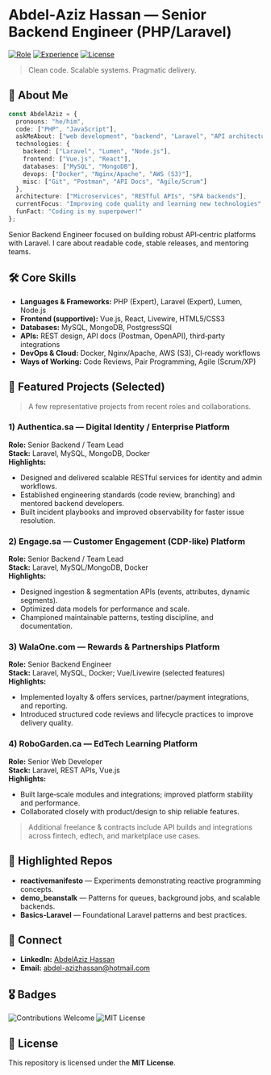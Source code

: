 # Abdel‑Aziz Hassan — Senior Backend Engineer (PHP/Laravel)

[![Role](https://img.shields.io/badge/Role-Backend%20Engineer-informational)](#)
[![Experience](https://img.shields.io/badge/Experience-7%2B%20years-success)](#)
[![License](https://img.shields.io/badge/License-MIT-lightgrey)](#)

> Clean code. Scalable systems. Pragmatic delivery.

## 🚀 About Me
```ts
const AbdelAziz = {
  pronouns: "he/him",
  code: ["PHP", "JavaScript"],
  askMeAbout: ["web development", "backend", "Laravel", "API architecture"],
  technologies: {
    backend: ["Laravel", "Lumen", "Node.js"],
    frontend: ["Vue.js", "React"],
    databases: ["MySQL", "MongoDB"],
    devops: ["Docker", "Nginx/Apache", "AWS (S3)"],
    misc: ["Git", "Postman", "API Docs", "Agile/Scrum"]
  },
  architecture: ["Microservices", "RESTful APIs", "SPA backends"],
  currentFocus: "Improving code quality and learning new technologies",
  funFact: "Coding is my superpower!"
};
```
Senior Backend Engineer focused on building robust API‑centric platforms with Laravel. I care about readable code, stable releases, and mentoring teams.


## 🛠️ Core Skills
- **Languages & Frameworks:** PHP (Expert), Laravel (Expert), Lumen, Node.js  
- **Frontend (supportive):** Vue.js, React, Livewire, HTML5/CSS3  
- **Databases:** MySQL, MongoDB, PostgressSQl
- **APIs:** REST design, API docs (Postman, OpenAPI), third‑party integrations  
- **DevOps & Cloud:** Docker, Nginx/Apache, AWS (S3), CI‑ready workflows  
- **Ways of Working:** Code Reviews, Pair Programming, Agile (Scrum/XP)


## 🌟 Featured Projects (Selected)
> A few representative projects from recent roles and collaborations.

### 1) Authentica.sa — Digital Identity / Enterprise Platform
**Role:** Senior Backend / Team Lead  
**Stack:** Laravel, MySQL, MongoDB, Docker  
**Highlights:**
- Designed and delivered scalable RESTful services for identity and admin workflows.  
- Established engineering standards (code review, branching) and mentored backend developers.  
- Built incident playbooks and improved observability for faster issue resolution.

### 2) Engage.sa — Customer Engagement (CDP‑like) Platform
**Role:** Senior Backend / Team Lead  
**Stack:** Laravel, MySQL/MongoDB, Docker  
**Highlights:**
- Designed ingestion & segmentation APIs (events, attributes, dynamic segments).  
- Optimized data models for performance and scale.  
- Championed maintainable patterns, testing discipline, and documentation.

### 3) WalaOne.com — Rewards & Partnerships Platform
**Role:** Senior Backend Engineer  
**Stack:** Laravel, MySQL, Docker; Vue/Livewire (selected features)  
**Highlights:**
- Implemented loyalty & offers services, partner/payment integrations, and reporting.  
- Introduced structured code reviews and lifecycle practices to improve delivery quality.

### 4) RoboGarden.ca — EdTech Learning Platform
**Role:** Senior Web Developer  
**Stack:** Laravel, REST APIs, Vue.js  
**Highlights:**
- Built large‑scale modules and integrations; improved platform stability and performance.  
- Collaborated closely with product/design to ship reliable features.

> Additional freelance & contracts include API builds and integrations across fintech, edtech, and marketplace use cases.


## 🧩 Highlighted Repos
- **reactivemanifesto** — Experiments demonstrating reactive programming concepts.  
- **demo_beanstalk** — Patterns for queues, background jobs, and scalable backends.  
- **Basics‑Laravel** — Foundational Laravel patterns and best practices.


## 🤝 Connect
- **LinkedIn:** [AbdelAziz Hassan ](https://www.linkedin.com/in/abdel-aziz-hassan-64360266/) 
- **Email:** abdel-azizhassan@hotmail.com 


## 🎖️ Badges
![Contributions Welcome](https://img.shields.io/badge/Contributions-Welcome-brightgreen)
![MIT License](https://img.shields.io/badge/License-MIT-lightgrey)


## 📜 License
This repository is licensed under the **MIT License**.

